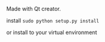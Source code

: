 Made with Qt creator.


install `sudo python setup.py install`

or install to your virtual environment